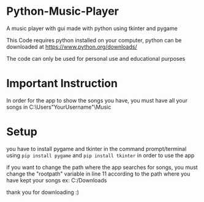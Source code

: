 # Python-Music-Player
A music player with gui made with python using tkinter and pygame

This Code requires python installed on your computer, python can be downloaded at https://www.python.org/downloads/

The code can only be used for personal use and educational purposes


# Important Instruction
In order for the app to show the songs you have, you must have all your songs in C:\Users\"YourUsername"\Music

# Setup
you have to install pygame and tkinter in the command prompt/terminal using `pip install pygame` and `pip install tkinter` in order to use the app

if you want to change the path where the app searches for songs, you must change the "rootpath" variable in line 11 according to the path where you have kept your songs
ex: C:/Downloads

thank you for downloading :)
